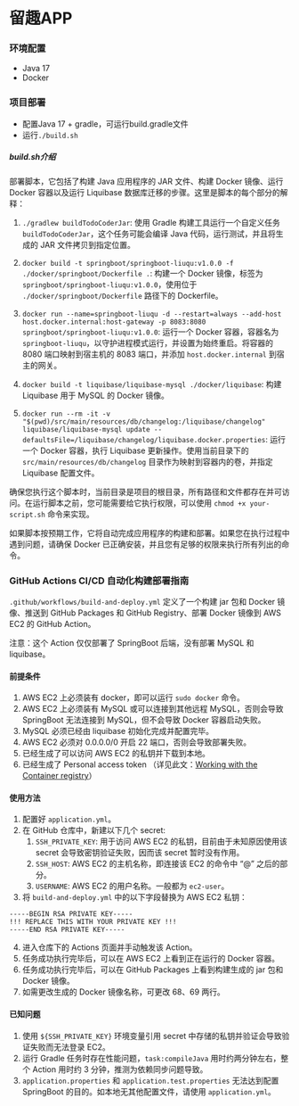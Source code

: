 # 留趣APP

### 环境配置

- Java 17
- Docker

### 项目部署

- 配置Java 17 + gradle，可运行build.gradle文件
- 运行`./build.sh`

##### build.sh介绍

部署脚本，它包括了构建 Java 应用程序的 JAR 文件、构建 Docker 镜像、运行 Docker 容器以及运行 Liquibase 数据库迁移的步骤。这里是脚本的每个部分的解释：

1. `./gradlew buildTodoCoderJar`: 使用 Gradle 构建工具运行一个自定义任务 `buildTodoCoderJar`，这个任务可能会编译 Java 代码，运行测试，并且将生成的 JAR 文件拷贝到指定位置。

2. `docker build -t springboot/springboot-liuqu:v1.0.0 -f ./docker/springboot/Dockerfile .`: 构建一个 Docker 镜像，标签为 `springboot/springboot-liuqu:v1.0.0`，使用位于 `./docker/springboot/Dockerfile` 路径下的 Dockerfile。

3. `docker run --name=springboot-liuqu -d --restart=always --add-host host.docker.internal:host-gateway -p 8083:8080 springboot/springboot-liuqu:v1.0.0`: 运行一个 Docker 容器，容器名为 `springboot-liuqu`，以守护进程模式运行，并设置为始终重启。将容器的 8080 端口映射到宿主机的 8083 端口，并添加 `host.docker.internal` 到宿主的网关。

4. `docker build -t liquibase/liquibase-mysql ./docker/liquibase`: 构建 Liquibase 用于 MySQL 的 Docker 镜像。

5. `docker run --rm -it -v "$(pwd)/src/main/resources/db/changelog:/liquibase/changelog" liquibase/liquibase-mysql update --defaultsFile=/liquibase/changelog/liquibase.docker.properties`: 运行一个 Docker 容器，执行 Liquibase 更新操作。使用当前目录下的 `src/main/resources/db/changelog` 目录作为映射到容器内的卷，并指定 Liquibase 配置文件。

确保您执行这个脚本时，当前目录是项目的根目录，所有路径和文件都存在并可访问。在运行脚本之前，您可能需要给它执行权限，可以使用 `chmod +x your-script.sh` 命令来实现。

如果脚本按预期工作，它将自动完成应用程序的构建和部署。如果您在执行过程中遇到问题，请确保 Docker 已正确安装，并且您有足够的权限来执行所有列出的命令。

### GitHub Actions CI/CD 自动化构建部署指南

`.github/workflows/build-and-deploy.yml` 定义了一个构建 jar 包和 Docker 镜像、推送到 GitHub Packages 和 GitHub Registry、部署 Docker 镜像到 AWS EC2 的 GitHub Action。

注意：这个 Action 仅仅部署了 SpringBoot 后端，没有部署 MySQL 和 liquibase。

#### 前提条件

1. AWS EC2 上必须装有 docker，即可以运行 `sudo docker` 命令。
2. AWS EC2 上必须装有 MySQL 或可以连接到其他远程 MySQL，否则会导致 SpringBoot 无法连接到 MySQL，但不会导致 Docker 容器启动失败。
3. MySQL 必须已经由 liquibase 初始化完成并配置完毕。
4. AWS EC2 必须对 0.0.0.0/0 开启 22 端口，否则会导致部署失败。
5. 已经生成了可以访问 AWS EC2 的私钥并下载到本地。
6. 已经生成了 Personal access token （详见此文：[Working with the Container registry](https://docs.github.com/en/packages/working-with-a-github-packages-registry/working-with-the-container-registry)）

#### 使用方法

1. 配置好 `application.yml`。
2. 在 GitHub 仓库中，新建以下几个 secret:
   1. `SSH_PRIVATE_KEY`: 用于访问 AWS EC2 的私钥，目前由于未知原因使用该 secret 会导致密钥验证失败，因而该 secret 暂时没有作用。
   2. `SSH_HOST`: AWS EC2 的主机名称，即连接该 EC2 的命令中 “@” 之后的部分。
   3. `USERNAME`: AWS EC2 的用户名称。一般都为 `ec2-user`。
3. 将 `build-and-deploy.yml` 中的以下字段替换为 AWS EC2 私钥：

```
-----BEGIN RSA PRIVATE KEY-----
!!! REPLACE THIS WITH YOUR PRIVATE KEY !!!
-----END RSA PRIVATE KEY-----
```
4. 进入仓库下的 Actions 页面并手动触发该 Action。
5. 任务成功执行完毕后，可以在 AWS EC2 上看到正在运行的 Docker 容器。
6. 任务成功执行完毕后，可以在 GitHub Packages 上看到构建生成的 jar 包和 Docker 镜像。
7. 如需更改生成的 Docker 镜像名称，可更改 68、69 两行。

#### 已知问题

1. 使用 `${SSH_PRIVATE_KEY}` 环境变量引用 secret 中存储的私钥并验证会导致验证失败而无法登录 EC2。
2. 运行 Gradle 任务时存在性能问题，`task:compileJava` 用时约两分钟左右，整个 Action 用时约 3 分钟，推测为依赖同步问题导致。
3. `application.properties` 和 `application.test.properties` 无法达到配置 SpringBoot 的目的。如本地无其他配置文件，请使用 `application.yml`。
